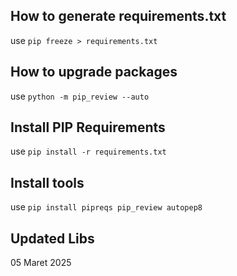 ## How to generate requirements.txt

use `pip freeze > requirements.txt`

## How to upgrade packages

use `python -m pip_review --auto`

## Install PIP Requirements

use `pip install -r requirements.txt`

## Install tools

use `pip install pipreqs pip_review autopep8`

## Updated Libs

05 Maret 2025
